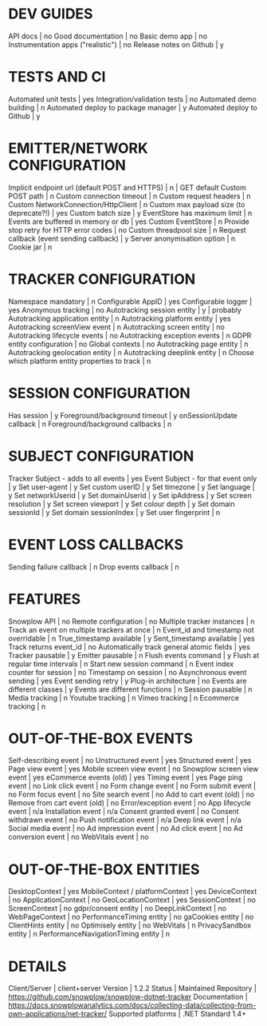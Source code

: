 # DEV GUIDES
API docs | no
Good documentation | no
Basic demo app | no
Instrumentation apps ("realistic") | no
Release notes on Github | y

# TESTS AND CI
Automated unit tests | yes
Integration/validation tests | no
Automated demo building | n
Automated deploy to package manager | y
Automated deploy to Github | y

# EMITTER/NETWORK CONFIGURATION
Implicit endpoint url (default POST and HTTPS) | n | GET default
Custom POST path | n
Custom connection timeout | n
Custom request headers | n
Custom NetworkConnection/HttpClient | n
Custom max payload size (to deprecate?!) | yes
Custom batch size | y
EventStore has maximum limit | n
Events are buffered in memory or db | yes
Custom EventStore | n
Provide stop retry for HTTP error codes | no
Custom threadpool size | n
Request callback (event sending callback) | y
Server anonymisation option | n
Cookie jar | n

# TRACKER CONFIGURATION
Namespace mandatory | n
Configurable AppID | yes
Configurable logger | yes
Anonymous tracking | no
Autotracking session entity | y | probably
Autotracking application entity | n
Autotracking platform entity | yes
Autotracking screenView event | n
Autotracking screen entity | no
Autotracking lifecycle events | no
Autotracking exception events | n
GDPR entity configuration | no
Global contexts | no
Autotracking page entity | n
Autotracking geolocation entity | n
Autotracking deeplink entity | n
Choose which platform entity properties to track | n

# SESSION CONFIGURATION
Has session | y
Foreground/background timeout | y
onSessionUpdate callback | n
Foreground/background callbacks | n

# SUBJECT CONFIGURATION
Tracker Subject - adds to all events | yes
Event Subject - for that event only | y
Set user-agent | y
Set custom userID | y
Set timezone | y
Set language | y
Set networkUserid | y
Set domainUserid | y
Set ipAddress | y
Set screen resolution | y
Set screen viewport | y
Set colour depth | y
Set domain sessionId | y
Set domain sessionIndex | y
Set user fingerprint | n

# EVENT LOSS CALLBACKS
Sending failure callback | n
Drop events callback | n

# FEATURES
Snowplow API | no
Remote configuration | no
Multiple tracker instances | n
Track an event on multiple trackers at once | n
Event_id and timestamp not overridable | n
True_timestamp available | y
Sent_timestamp available | yes
Track returns event_id | no
Automatically track general atomic fields | yes
Tracker pausable | y
Emitter pausable | n
Flush events command | y
Flush at regular time intervals | n
Start new session command | n
Event index counter for session | no
Timestamp on session | no
Asynchronous event sending | yes
Event sending retry | y
Plug-in architecture | no
Events are different classes | y
Events are different functions | n
Session pausable | n
Media tracking | n
Youtube tracking | n
Vimeo tracking | n
Ecommerce tracking | n

# OUT-OF-THE-BOX EVENTS
Self-describing event | no
Unstructured event | yes
Structured event | yes
Page view event | yes
Mobile screen view event | no
Snowplow screen view event | yes
eCommerce events (old) | yes
Timing event | yes
Page ping event | no
Link click event | no
Form change event | no
Form submit event | no
Form focus event | no
Site search event | no
Add to cart event (old) | no
Remove from cart event (old) | no
Error/exception event | no
App lifecycle event | n/a
Installation event | n/a
Consent granted event | no
Consent withdrawn event | no
Push notification event | n/a
Deep link event | n/a
Social media event | no
Ad impression event | no
Ad click event | no
Ad conversion event | no
WebVitals event | no

# OUT-OF-THE-BOX ENTITIES
DesktopContext | yes
MobileContext / platformContext | yes
DeviceContext | no
ApplicationContext | no
GeoLocationContext | yes
SessionContext | no
ScreenContext | no
gdpr/consent entity | no
DeepLinkContext | no
WebPageContext | no
PerformanceTiming entity | no
gaCookies entity | no
ClientHints entity | no
Optimisely entity | no
WebVitals | n
PrivacySandbox entity | n
PerformanceNavigationTiming entity | n

# DETAILS
Client/Server | client+server
Version | 1.2.2
Status | Maintained
Repository | https://github.com/snowplow/snowplow-dotnet-tracker
Documentation | https://docs.snowplowanalytics.com/docs/collecting-data/collecting-from-own-applications/net-tracker/
Supported platforms | .NET Standard 1.4+
